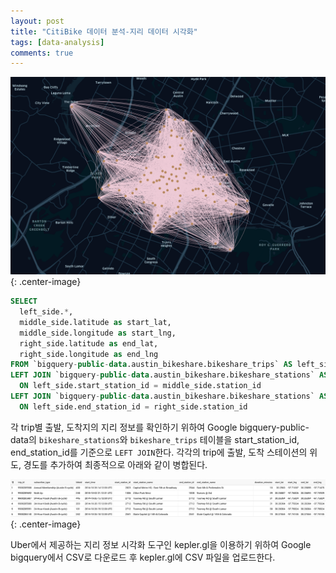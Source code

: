 ```yaml
---
layout: post
title: "CitiBike 데이터 분석-지리 데이터 시각화"
tags: [data-analysis]
comments: true
---
```



![Image-1](../images/2019-11-20-Citibike-Data-Analysis-2-1.png){: .center-image}

```sql
SELECT
  left_side.*,
  middle_side.latitude as start_lat, 
  middle_side.longitude as start_lng,
  right_side.latitude as end_lat,
  right_side.longitude as end_lng
FROM `bigquery-public-data.austin_bikeshare.bikeshare_trips` AS left_side
LEFT JOIN `bigquery-public-data.austin_bikeshare.bikeshare_stations` AS middle_side
  ON left_side.start_station_id = middle_side.station_id
LEFT JOIN `bigquery-public-data.austin_bikeshare.bikeshare_stations` AS right_side
  ON left_side.end_station_id = right_side.station_id
```
각 trip별 출발, 도착지의 지리 정보를 확인하기 위하여 Google bigquery-public-data의 `bikeshare_stations`와 `bikeshare_trips` 테이블을 start_station_id, end_station_id를 기준으로 `LEFT JOIN`한다. 각각의 trip에 출발, 도착 스테이션의 위도, 경도를 추가하여 최종적으로 아래와 같이 병합된다.  

![Image-2](../images/2019-11-20-Citibike-Data-Analysis-2-2.png){: .center-image}

Uber에서 제공하는 지리 정보 시각화 도구인 kepler.gl을 이용하기 위하여 Google bigquery에서 CSV로 다운로드 후 kepler.gl에 CSV 파일을 업로드한다.
